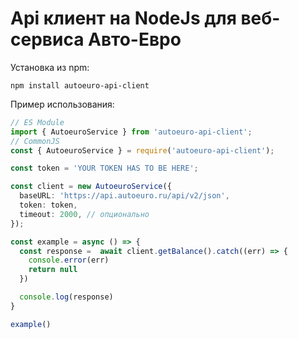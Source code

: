 # Api клиент на NodeJs для веб-сервиса Авто-Евро

Установка из npm:
```shell
npm install autoeuro-api-client
```

Пример использования:
```ts --пример использования
// ES Module
import { AutoeuroService } from 'autoeuro-api-client';
// CommonJS
const { AutoeuroService } = require('autoeuro-api-client');

const token = 'YOUR TOKEN HAS TO BE HERE';

const client = new AutoeuroService({
  baseURL: 'https://api.autoeuro.ru/api/v2/json',
  token: token,
  timeout: 2000, // опционально
});

const example = async () => {
  const response =  await client.getBalance().catch((err) => {
    console.error(err)
    return null
  })

  console.log(response)
}

example()
```
